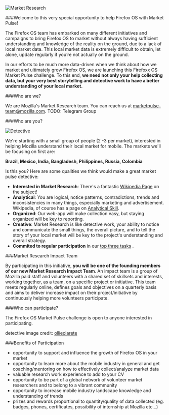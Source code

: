 ![Market Research](https://marketpulse.mozilla.community/static/img/marketpulse.svg)

###Welcome to this very special opportunity to help Firefox OS with Market Pulse! 

The Firefox OS team has embarked on many different initiatives and campaigns to bring Firefox OS to market without always having sufficient understanding and knowledge of the reality on the ground, due to a lack of local market data. This local market data is extremely difficult to obtain, let alone, update regularly if you’re not actually on the ground. 

In our efforts to be much more data-driven when we think about how we market and ultimately grow Firefox OS, we are launching this Firefoxx OS Market Pulse challenge. To this end, **we need not only your help collecting data, but your very best storytelling and detective work to have a better understanding of your local market.**

###Who are we?

We are Mozilla's Market Research team. You can reach us at [marketpulse-team@mozilla.com](mailto:marketpulse-team@mozilla.com).
TODO: Telegram Group

###Who are you?

![Detective](http://tiptoes.ca/wp-content/uploads/2015/02/3028314931_53d4aa5fc2_z.jpg)

We're starting with a small group of people (2 -3 per market), interested in helping Mozilla understand their local market for mobile.  The markets we'll be focusing on first are:

**Brazil, Mexico, India, Bangladesh, Philippines, Russia, Colombia**

Is this you?  Here are some qualities we think would make a great market pulse detective:

* **Interested in Market Research**:  There's a fantastic [Wikipedia Page](http://en.wikipedia.org/wiki/Market_research) on the subject!
* **Analytical**:  You are logical,  notice patterns, contradictions, trends and  inconsistencies in many things, especially marketing and advertisement. Wikipedia, of course has a page on [Analytical Skill](http://en.wikipedia.org/wiki/Analytical_skill).
* **Organized**: Our web-app will make collection easy, but staying organized will be key to reporting.
* **Creative**: Market Research is like detective work, your ability to notice and communicate the small things, the overall picture, and to tell the story of your local market will be key to the project's understanding and overall strategy. 
* **Commited to regular participation** in our [top three tasks](http://google.com) .

###Market Research Impact Team

By participating in this initiative, **you will be one of the founding members of our new Market Research Impact Team**. An impact team is a group of Mozilla paid staff and volunteers with a shared set of skillsets and interests, working together, as a team, on a specific project or initiative. This team meets regularly online, defines goals and objectives on a quarterly basis and aims to deliver increase impact on their project/initiative by continuously helping more volunteers participate.  

###Who can participate?

The Firefox OS Market Pulse challenge is open to anyone interested in participating.

detective image credit: [ollieolarete](https://www.flickr.com/photos/ollieolarte/)

###Benefits of Participation

* opportunity to support and influence the growth of Firefox OS in your market
* opportunity to learn more about the mobile industry in general and get coaching/mentoring on how to effectively collect/analyze market data
* valuable research work experience to add to your CV
* opportunity to be part of a global network of volunteer market researchers and to belong to a vibrant community
* opportunity to increase mobile industry landscape knowledge and understanding of trends
* prizes and rewards proportional to quantity/quality of data collected  (eg. badges, phones, certificates, possibility of internship at Mozilla etc…)










